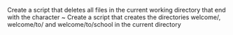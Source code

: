Create a script that deletes all files in the current working directory that end with the character ~
Create a script that creates the directories welcome/, welcome/to/ and welcome/to/school in the current directory
